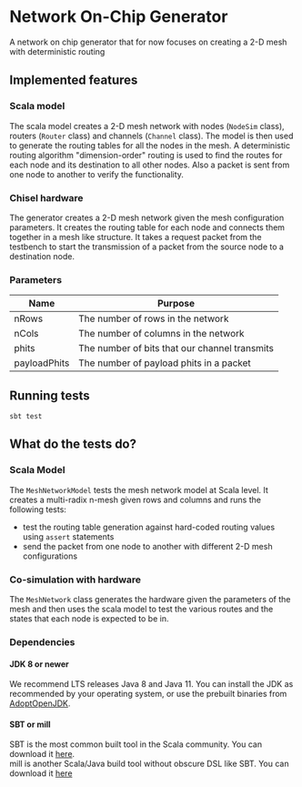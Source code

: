 Network On-Chip Generator
=======================

A network on chip generator that for now focuses on creating a 2-D mesh with deterministic routing

## Implemented features
### Scala model
The scala model creates a 2-D mesh network with nodes (`NodeSim` class), routers (`Router` class) and channels (`Channel` class). The model is then used to generate the routing tables for all the nodes in the mesh. A deterministic routing algorithm "dimension-order" routing is used to find the routes for each node and its destination to all other nodes. Also a packet is sent from one node to another to verify the functionality.

### Chisel hardware
The generator creates a 2-D mesh network given the mesh configuration parameters. 
It creates the routing table for each node and connects them together in a mesh like structure.
It takes a request packet from the testbench to start the transmission of a packet from the 
source node to a destination node.

### Parameters

| Name         | Purpose                                        |
|--------------|------------------------------------------------|
| nRows        | The number of rows in the network              |
| nCols        | The number of columns in the network           |
| phits        | The number of bits that our channel transmits  |
| payloadPhits | The number of payload phits in a packet        |

## Running tests

```
sbt test
```

## What do the tests do?

### Scala Model
The `MeshNetworkModel` tests the mesh network model at Scala level. 
It creates a multi-radix n-mesh given rows and columns and runs the following tests:
* test the routing table generation against hard-coded routing values using `assert` statements
* send the packet from one node to another with different 2-D mesh configurations

### Co-simulation with hardware
The `MeshNetwork` class generates the hardware given the parameters of the mesh and 
then uses the scala model to test the various routes and the states that each node
is expected to be in. 


### Dependencies

#### JDK 8 or newer

We recommend LTS releases Java 8 and Java 11. You can install the JDK as recommended by your operating system, or use the prebuilt binaries from [AdoptOpenJDK](https://adoptopenjdk.net/).

#### SBT or mill

SBT is the most common built tool in the Scala community. You can download it [here](https://www.scala-sbt.org/download.html).  
mill is another Scala/Java build tool without obscure DSL like SBT. You can download it [here](https://github.com/com-lihaoyi/mill/releases)

